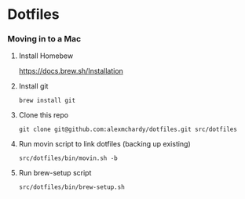 # Dotfiles

### Moving in to a Mac

1. Install Homebew

    https://docs.brew.sh/Installation

1. Install git
    ```
    brew install git
    ```

1. Clone this repo
    ```
    git clone git@github.com:alexmchardy/dotfiles.git src/dotfiles
    ```

1. Run movin script to link dotfiles (backing up existing)
    ```
    src/dotfiles/bin/movin.sh -b
    ```

1. Run brew-setup script
    ```
    src/dotfiles/bin/brew-setup.sh
    ```

